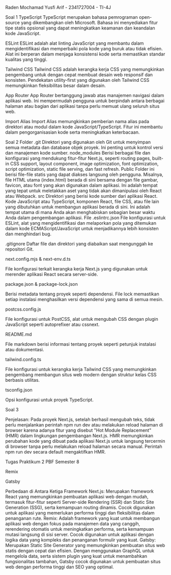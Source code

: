 
Raden Mochamad Yusfi Arif - 2341727004 - TI-4J

Soal 1
TypeScript
TypeScript merupakan bahasa pemrograman open-source yang dikembangkan oleh Microsoft. Bahasa ini menyediakan fitur tipe statis opsional yang dapat meningkatkan keamanan dan keandalan kode JavaScript.

ESLint
ESLint adalah alat linting JavaScript yang membantu dalam mengidentifikasi dan memperbaiki pola kode yang buruk atau tidak efisien. Alat ini berperan dalam menjaga konsistensi kode serta memastikan standar kualitas yang tinggi.

Tailwind CSS
Tailwind CSS adalah kerangka kerja CSS yang memungkinkan pengembang untuk dengan cepat membuat desain web responsif dan konsisten. Pendekatan utility-first yang digunakan oleh Tailwind CSS memungkinkan fleksibilitas besar dalam desain.

App Router
App Router bertanggung jawab atas manajemen navigasi dalam aplikasi web. Ini mempermudah pengguna untuk berpindah antara berbagai halaman atau bagian dari aplikasi tanpa perlu memuat ulang seluruh situs web.

Import Alias
Import Alias memungkinkan pemberian nama alias pada direktori atau modul dalam kode JavaScript/TypeScript. Fitur ini membantu dalam pengorganisasian kode serta meningkatkan keterbacaan.

Soal 2
Folder
.git
Direktori yang digunakan oleh Git untuk menyimpan semua metadata dan database objek proyek. Ini penting untuk kontrol versi dan manajemen kode sumber.
node_modules
Berisi berbagai file dan konfigurasi yang mendukung fitur-fitur Next.js, seperti routing pages, built-in CSS support, layout component, image optimization, font optimization, script optimization, static file serving, dan fast refresh.
Public
Folder ini berisi file-file statis yang dapat diakses langsung oleh pengguna. Misalnya, file HTML utama (index.html) berada di sini bersama dengan file gambar, favicon, atau font yang akan digunakan dalam aplikasi. Ini adalah tempat yang tepat untuk meletakkan aset yang tidak akan dimanipulasi oleh React atau Webpack.
src
Direktori yang berisi kode sumber dari aplikasi React. Kode JavaScript atau TypeScript, komponen React, file CSS, atau file lain yang dibutuhkan untuk membangun aplikasi berada di sini. Ini adalah tempat utama di mana Anda akan menghabiskan sebagian besar waktu Anda dalam pengembangan aplikasi.
File
.eslintrc.json
File konfigurasi untuk ESLint, alat yang mengidentifikasi dan melaporkan pola yang ditemukan dalam kode ECMAScript/JavaScript untuk menjadikannya lebih konsisten dan menghindari bug.

.gitignore
Daftar file dan direktori yang diabaikan saat mengunggah ke repositori Git.

next.config.mjs & next-env.d.ts

File konfigurasi terkait kerangka kerja Next.js yang digunakan untuk merender aplikasi React secara server-side.

package.json & package-lock.json

Berisi metadata tentang proyek seperti dependensi. File lock memastikan setiap instalasi menghasilkan versi dependensi yang sama di semua mesin.

postcss.config.js

File konfigurasi untuk PostCSS, alat untuk mengubah CSS dengan plugin JavaScript seperti autoprefixer atau cssnext.

README.md

File markdown berisi informasi tentang proyek seperti petunjuk instalasi atau dokumentasi.

tailwind.config.ts

File konfigurasi untuk kerangka kerja Tailwind CSS yang memungkinkan pengembang membangun situs web modern dengan struktur kelas CSS berbasis utilitas.

tsconfig.json

Opsi konfigurasi untuk proyek TypeScript.

Soal 3

Penjelasan: Pada proyek Next.js, setelah berhasil mengubah teks, tidak perlu menjalankan perintah npm run dev atau melakukan reload halaman di browser karena adanya fitur yang disebut "Hot Module Replacement" (HMR) dalam lingkungan pengembangan Next.js. HMR memungkinkan perubahan kode yang dibuat pada aplikasi Next.js untuk langsung tercermin di browser tanpa perlu melakukan reload halaman secara manual. Perintah npm run dev secara default mengaktifkan HMR.

Tugas Praktikum 2 PBF Semester 8

Remix

Gatsby

Perbedaan di Antara Ketiga Framework
Next.js: Merupakan framework React yang memungkinkan pembuatan aplikasi web dengan mudah, termasuk fitur-fitur seperti Server-side Rendering (SSR) dan Static Site Generation (SSG), serta kemampuan routing dinamis. Cocok digunakan untuk aplikasi yang memerlukan performa tinggi dan fleksibilitas dalam penanganan rute.
Remix: Adalah framework yang kuat untuk membangun aplikasi web dengan fokus pada manajemen data yang canggih, rerendering otomatis untuk meningkatkan performa, serta kemampuan mutasi langsung di sisi server. Cocok digunakan untuk aplikasi dengan logika data yang kompleks dan penanganan formulir yang kuat.
Gatsby: Merupakan Static Site Generator yang memungkinkan pembuatan situs web statis dengan cepat dan efisien. Dengan menggunakan GraphQL untuk mengelola data, serta sistem plugin yang kuat untuk menambahkan fungsionalitas tambahan, Gatsby cocok digunakan untuk pembuatan situs web dengan performa tinggi dan SEO yang optimal.